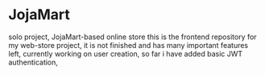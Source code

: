 # JojaMart
solo project, JojaMart-based online store
this is the frontend repository for my web-store project,
it is not finished and has many important features left,
currently working on user creation,
so far i have added basic JWT authentication,
